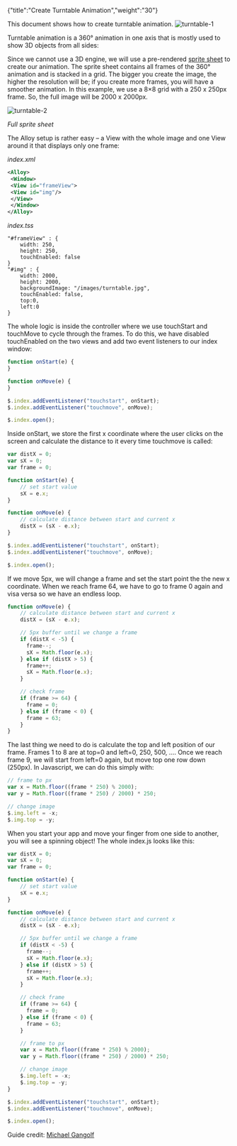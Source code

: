 {"title":"Create Turntable Animation","weight":"30"}

This document shows how to create turntable animation. ![turntable-1](/Images/appc/download/thumbnails/56296120/turntable-1.png)

Turntable animation is a 360° animation in one axis that is mostly used to show 3D objects from all sides:

Since we cannot use a 3D engine, we will use a pre-rendered [sprite sheet](https://en.wikipedia.org/wiki/Sprite_(computer_graphics)) to create our animation. The sprite sheet contains all frames of the 360° animation and is stacked in a grid. The bigger you create the image, the higher the resolution will be; if you create more frames, you will have a smoother animation. In this example, we use a 8×8 grid with a 250 x 250px frame. So, the full image will be 2000 x 2000px.

![turntable-2](/Images/appc/download/attachments/56296120/turntable-2.jpg)

_Full sprite sheet_

The Alloy setup is rather easy – a View with the whole image and one View around it that displays only one frame:

*index.xml*

```xml
<Alloy>
 <Window>
 <View id="frameView">
 <View id="img"/>
 </View>
 </Window>
</Alloy>
```

*index.tss*

```
"#frameView" : {
    width: 250,
    height: 250,
    touchEnabled: false
}
"#img" : {
    width: 2000,
    height: 2000,
    backgroundImage: "/images/turntable.jpg",
    touchEnabled: false,
    top:0,
    left:0
}
```

The whole logic is inside the controller where we use touchStart and touchMove to cycle through the frames. To do this, we have disabled touchEnabled on the two views and add two event listeners to our index window:

```javascript
function onStart(e) {
}

function onMove(e) {
}

$.index.addEventListener("touchstart", onStart);
$.index.addEventListener("touchmove", onMove);

$.index.open();
```

Inside onStart, we store the first x coordinate where the user clicks on the screen and calculate the distance to it every time touchmove is called:

```javascript
var distX = 0;
var sX = 0;
var frame = 0;

function onStart(e) {
    // set start value
    sX = e.x;
}

function onMove(e) {
    // calculate distance between start and current x
    distX = (sX - e.x);
}

$.index.addEventListener("touchstart", onStart);
$.index.addEventListener("touchmove", onMove);

$.index.open();
```

If we move 5px, we will change a frame and set the start point the the new x coordinate. When we reach frame 64, we have to go to frame 0 again and visa versa so we have an endless loop.

```javascript
function onMove(e) {
    // calculate distance between start and current x
    distX = (sX - e.x);

    // 5px buffer until we change a frame
    if (distX < -5) {
      frame--;
      sX = Math.floor(e.x);
    } else if (distX > 5) {
      frame++;
      sX = Math.floor(e.x);
    }

    // check frame
    if (frame >= 64) {
      frame = 0;
    } else if (frame < 0) {
      frame = 63;
    }
}
```

The last thing we need to do is calculate the top and left position of our frame. Frames 1 to 8 are at top=0 and left=0, 250, 500, …. Once we reach frame 9, we will start from left=0 again, but move top one row down (250px). In Javascript, we can do this simply with:

```javascript
// frame to px
var x = Math.floor((frame * 250) % 2000);
var y = Math.floor((frame * 250) / 2000) * 250;

// change image
$.img.left = -x;
$.img.top = -y;
```

When you start your app and move your finger from one side to another, you will see a spinning object! The whole index.js looks like this:

```javascript
var distX = 0;
var sX = 0;
var frame = 0;

function onStart(e) {
    // set start value
    sX = e.x;
}

function onMove(e) {
    // calculate distance between start and current x
    distX = (sX - e.x);

    // 5px buffer until we change a frame
    if (distX < -5) {
      frame--;
      sX = Math.floor(e.x);
    } else if (distX > 5) {
      frame++;
      sX = Math.floor(e.x);
    }

    // check frame
    if (frame >= 64) {
      frame = 0;
    } else if (frame < 0) {
      frame = 63;
    }

    // frame to px
    var x = Math.floor((frame * 250) % 2000);
    var y = Math.floor((frame * 250) / 2000) * 250;

    // change image
    $.img.left = -x;
    $.img.top = -y;
}

$.index.addEventListener("touchstart", onStart);
$.index.addEventListener("touchmove", onMove);

$.index.open();
```

Guide credit: [Michael Gangolf](http://github.com/m1ga)
